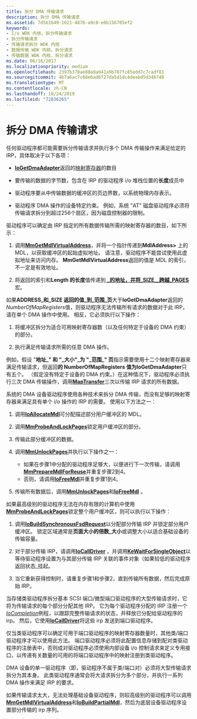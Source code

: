 ```yaml
---
title: 拆分 DMA 传输请求
description: 拆分 DMA 传输请求
ms.assetid: 7d5b1649-1021-4876-a9c0-e6b156785ef2
keywords:
- I/o WDK 内核，拆分传输请求
- 拆分传输请求
- 传输请求拆分 WDK 内核
- 数据传输 WDK 内核，拆分请求
- 传输数据 WDK 内核，拆分请求
ms.date: 06/16/2017
ms.localizationpriority: medium
ms.openlocfilehash: 2397b370ae88a9a941a9b787fc85edd7c7cadf81
ms.sourcegitcommit: 4b7a6ac7c68e6ad6f27da5d1dc4deabd5d34b748
ms.translationtype: MT
ms.contentlocale: zh-CN
ms.lasthandoff: 10/24/2019
ms.locfileid: "72836265"
---
```

# <a name="splitting-dma-transfer-requests"></a>拆分 DMA 传输请求





任何驱动程序都可能需要拆分传输请求并执行多个 DMA 传输操作来满足给定的 IRP，具体取决于以下各项：

-   [**IoGetDmaAdapter**](https://docs.microsoft.com/windows-hardware/drivers/ddi/wdm/nf-wdm-iogetdmaadapter)返回的[映射寄存器](map-registers.md)的数目

-   要传输的数据的字节数，包含在 IRP 的驱动程序 i/o 堆栈位置的**长度**成员中

-   驱动程序要从中传输数据的缓冲区的页边界数，以系统物理内存表示。

-   驱动程序 DMA 操作的设备特定约束。 例如，系统 "AT" 磁盘驱动程序必须将传输请求拆分到超过256个扇区，因为磁盘控制器的限制。

驱动程序可以确定由 IRP 指定的所有数据传输所需的映射寄存器的数目，如下所示：

1.  调用[**MmGetMdlVirtualAddress**](https://docs.microsoft.com/windows-hardware/drivers/kernel/mm-bad-pointer)，并将一个指针传递到**MdlAddress&gt;** 上的 MDL，以获取缓冲区的起始虚拟地址。 请注意，驱动程序不能尝试使用此虚拟地址来访问内存。 **MmGetMdlVirtualAddress**返回的值是 MDL 的索引，不一定是有效地址。

2.  将返回的索引和**Length 的长度**值传递到[ **\_的地址，并将\_SIZE\_\_跨越\_PAGES**](https://docs.microsoft.com/windows-hardware/drivers/kernel/mm-bad-pointer)宏。

如果**ADDRESS\_和\_SIZE 返回的值\_到\_范围\_页**大于**IoGetDmaAdapter**返回的*NumberOfMapRegisters*值，则驱动程序无法传输所有请求的数据对于此 IRP，请在单个 DMA 操作中使用。 相反，它必须执行以下操作：

1.  将缓冲区拆分为适合可用映射寄存器数（以及任何特定于设备的 DMA 约束）的部分。

2.  执行满足传输请求所需的任意 DMA 操作。

例如，假设 "**地址\_" 和 "\_大小"\_为 "\_范围\_" 页**指示需要使用十二个映射寄存器来满足传输请求，但返回**的 NumberOfMapRegisters 值为IoGetDmaAdapter**只有五个。 （假定没有特定于设备的 DMA 约束。）在这种情况下，驱动程序必须执行三次 DMA 传输操作，调用[**MapTransfer**](https://docs.microsoft.com/windows-hardware/drivers/ddi/wdm/nc-wdm-pmap_transfer)三次以传输 IRP 请求的所有数据。

系统的 DMA 设备驱动程序使用各种技术来拆分 DMA 传输，而没有足够的映射寄存器来满足具有单个 i/o 操作的 IRP 的需要。 使用以下方法之一：

1.  调用[**IoAllocateMdl**](https://docs.microsoft.com/windows-hardware/drivers/ddi/wdm/nf-wdm-ioallocatemdl)可分配描述部分用户缓冲区的 MDL。

2.  调用[**MmProbeAndLockPages**](https://docs.microsoft.com/windows-hardware/drivers/ddi/wdm/nf-wdm-mmprobeandlockpages)锁定用户缓冲区的部分。

3.  传输此部分缓冲区的数据。

4.  调用[**MmUnlockPages**](https://docs.microsoft.com/windows-hardware/drivers/ddi/wdm/nf-wdm-mmunlockpages)并执行以下操作之一：
    -   如果在步骤1中分配的驱动程序足够大，以便进行下一次传输，请调用[**MmPrepareMdlForReuse**](https://docs.microsoft.com/windows-hardware/drivers/kernel/mm-bad-pointer)并重复步骤2到4。
    -   否则，请调用[**IoFreeMdl**](https://docs.microsoft.com/windows-hardware/drivers/ddi/wdm/nf-wdm-iofreemdl)并重复步骤1到4。

5.  传输所有数据后，调用[**MmUnlockPages**](https://docs.microsoft.com/windows-hardware/drivers/ddi/wdm/nf-wdm-mmunlockpages)和[**IoFreeMdl**](https://docs.microsoft.com/windows-hardware/drivers/ddi/wdm/nf-wdm-iofreemdl) 。

如果最高级别的驱动程序无法在内存有限的计算机中使用[**MmProbeAndLockPages**](https://docs.microsoft.com/windows-hardware/drivers/ddi/wdm/nf-wdm-mmprobeandlockpages)锁定整个用户缓冲区，则可以执行以下操作：

1.  调用[**IoBuildSynchronousFsdRequest**](https://docs.microsoft.com/windows-hardware/drivers/ddi/wdm/nf-wdm-iobuildsynchronousfsdrequest)以分配部分传输 IRP 并锁定部分用户缓冲区。 锁定区域通常是**页面大小的倍数\_大小**或调整大小以适合基础设备的传输容量。

2.  对于部分传输 IRP，请调用[**IoCallDriver**](https://docs.microsoft.com/windows-hardware/drivers/ddi/wdm/nf-wdm-iocalldriver) ，并调用[**KeWaitForSingleObject**](https://docs.microsoft.com/windows-hardware/drivers/ddi/wdm/nf-wdm-kewaitforsingleobject)以等待驱动程序设置为与其部分传输 IRP 关联的事件对象（如果较低的驱动程序返回状态\_挂起。

3.  当它重新获得控制时，请重复步骤1和步骤2，直到传输所有数据，然后完成原始 IRP。

当存储类驱动程序拆分基本 SCSI 端口/微型端口驱动程序的大型传输请求时，它将为传输请求的每个部分分配其他 IRP。 它为每个驱动程序分配的 IRP 注册一个[*IoCompletion*](https://docs.microsoft.com/windows-hardware/drivers/ddi/wdm/nc-wdm-io_completion_routine)例程，以跟踪完整传输请求的状态，并释放已分配给驱动程序的 irp。 然后，它使用[**IoCallDriver**](https://docs.microsoft.com/windows-hardware/drivers/ddi/wdm/nf-wdm-iocalldriver)将这些 irp 发送到端口驱动程序。

仅当类驱动程序可以确定可用于端口驱动程序的映射寄存器数量时，其他类/端口驱动程序才可以使用此方法。 端口驱动程序必须将此配置信息存储到配对类驱动程序的注册表中，否则成对驱动程序必须使用内部设备 i/o 控制请求来定义专用接口，以传递有关数量的可用的将端口驱动程序中的映射注册到类驱动程序。

DMA 设备的单一驱动程序（即，驱动程序不属于类/端口对）必须将大型传输请求拆分为其本身。 此类驱动程序通常会将大请求拆分为多个部分，并执行一系列 DMA 操作来满足 IRP 的要求。

如果传输请求太大，无法处理基础设备驱动程序，则较高级别的驱动程序可以调用[**MmGetMdlVirtualAddress**](https://docs.microsoft.com/windows-hardware/drivers/kernel/mm-bad-pointer)和[**IoBuildPartialMdl**](https://docs.microsoft.com/windows-hardware/drivers/ddi/wdm/nf-wdm-iobuildpartialmdl)，然后为底层设备驱动程序设置部分传输的 irp 序列。

 

 




